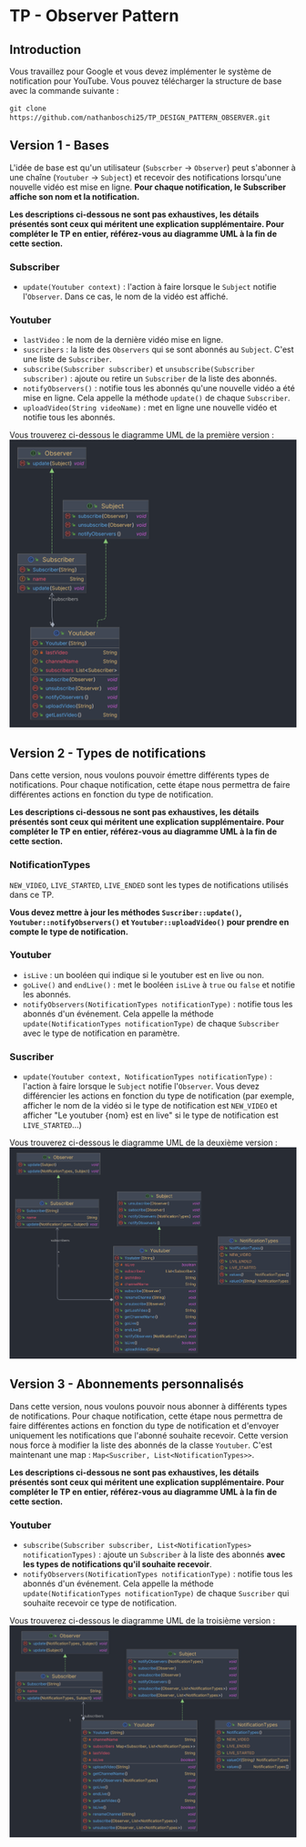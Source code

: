 # TP - Observer Pattern

## Introduction

Vous travaillez pour Google et vous devez implémenter le système de notification pour YouTube. Vous pouvez télécharger la structure de base avec la commande suivante :
```shell
git clone https://github.com/nathanboschi25/TP_DESIGN_PATTERN_OBSERVER.git
```

## Version 1 - Bases

L'idée de base est qu'un utilisateur (`Subscrber` -> `Observer`) peut s'abonner à une chaîne (`Youtuber` -> `Subject`) et recevoir des notifications lorsqu'une nouvelle vidéo est mise en ligne.
**Pour chaque notification, le Subscriber affiche son nom et la notification.**

**Les descriptions ci-dessous ne sont pas exhaustives, les détails présentés sont ceux qui méritent une explication supplémentaire. Pour compléter le TP en entier, référez-vous au diagramme UML à la fin de cette section.**

### Subscriber

- `update(Youtuber context)` : l'action à faire lorsque le `Subject` notifie l'`Observer`. Dans ce cas, le nom de la
  vidéo est affiché.


### Youtuber

- `lastVideo` : le nom de la dernière vidéo mise en ligne.
- `suscribers` : la liste des `Observers` qui se sont abonnés au `Subject`. C'est une liste de `Subscriber`.
- `subscribe(Subscriber subscriber)` et `unsubscribe(Subscriber subscriber)` : ajoute ou retire un `Subscriber` de la
  liste des abonnés.
- `notifyObservers()` : notifie tous les abonnés qu'une nouvelle vidéo a été mise en ligne. Cela appelle la méthode `update()` de
  chaque `Subscriber`.
- `uploadVideo(String videoName)` : met en ligne une nouvelle vidéo et notifie tous les abonnés.


Vous trouverez ci-dessous le diagramme UML de la première version :
![UML](./s3alt/ObserverPatternV1/package.png)

## Version 2 - Types de notifications

Dans cette version, nous voulons pouvoir émettre différents types de notifications. Pour chaque notification, cette étape nous permettra de faire différentes actions en fonction du type de notification.

**Les descriptions ci-dessous ne sont pas exhaustives, les détails présentés sont ceux qui méritent une explication supplémentaire. Pour compléter le TP en entier, référez-vous au diagramme UML à la fin de cette section.**

### NotificationTypes

`NEW_VIDEO`, `LIVE_STARTED`, `LIVE_ENDED` sont les types de notifications utilisés dans ce TP.

**Vous devez mettre à jour les méthodes `Suscriber::update()`, `Youtuber::notifyObservers()` et `Youtuber::uploadVideo()` pour prendre en compte le type de notification.**


### Youtuber

- `isLive` : un booléen qui indique si le youtuber est en live ou non.
- `goLive()` and `endLive()` : met le booléen `isLive` à `true` ou `false` et notifie les abonnés.
- `notifyObservers(NotificationTypes notificationType)` : notifie tous les abonnés d'un événement. Cela appelle la méthode `update(NotificationTypes notificationType)` de chaque `Subscriber` avec le type de notification en paramètre.

### Suscriber

- `update(Youtuber context, NotificationTypes notificationType)` : l'action à faire lorsque le `Subject` notifie
  l'`Observer`. Vous devez différencier les actions en fonction du type de notification (par exemple, afficher le nom
  de la vidéo si le type de notification est `NEW_VIDEO` et afficher "Le youtuber {nom} est en live" si le type de
  notification est `LIVE_STARTED`...)


Vous trouverez ci-dessous le diagramme UML de la deuxième version :
![UML](./s3alt/ObserverPatternV2/package.png)

## Version 3 - Abonnements personnalisés

Dans cette version, nous voulons pouvoir nous abonner à différents types de notifications. Pour chaque notification, cette étape nous permettra de faire différentes actions en fonction du type de notification et d'envoyer uniquement les notifications que l'abonné souhaite recevoir.
Cette version nous force à modifier la liste des abonnés de la classe `Youtuber`. C'est maintenant une map : `Map<Suscriber, List<NotificationTypes>>`.

**Les descriptions ci-dessous ne sont pas exhaustives, les détails présentés sont ceux qui méritent une explication supplémentaire. Pour compléter le TP en entier, référez-vous au diagramme UML à la fin de cette section.**

### Youtuber

- `subscribe(Subscriber subscriber, List<NotificationTypes> notificationTypes)` : ajoute un `Subscriber` à la liste des
  abonnés **avec les types de notifications qu'il souhaite recevoir**.
- `notifyObservers(NotificationTypes notificationType)` : notifie tous les abonnés d'un événement. Cela appelle la méthode `update(NotificationTypes notificationType)` de chaque `Suscriber` qui souhaite recevoir ce type de notification.

Vous trouverez ci-dessous le diagramme UML de la troisième version :
![UML](./s3alt/ObserverPatternV3/package.png)

